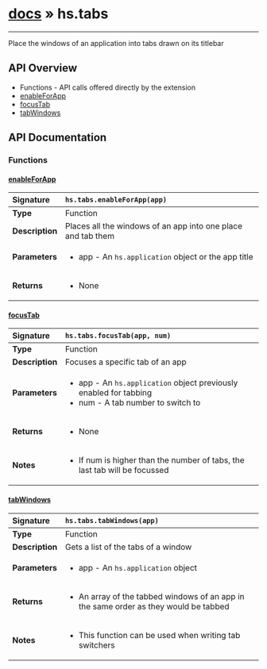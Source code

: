 # [docs](index.md) » hs.tabs
---

Place the windows of an application into tabs drawn on its titlebar

## API Overview
* Functions - API calls offered directly by the extension
 * [enableForApp](#enableforapp)
 * [focusTab](#focustab)
 * [tabWindows](#tabwindows)

## API Documentation

### Functions

#### [enableForApp](#enableforapp)
| <span style="float: left;">**Signature**</span> | <span style="float: left;">`hs.tabs.enableForApp(app)` </span>                                                          |
| -----------------------------------------------------|---------------------------------------------------------------------------------------------------------|
| **Type**                                             | Function                                                                                         |
| **Description**                                      | Places all the windows of an app into one place and tab them                                                                                         |
| **Parameters**                                       | <ul><li>app - An `hs.application` object or the app title</li></ul> |
| **Returns**                                          | <ul><li>None</li></ul>          |

#### [focusTab](#focustab)
| <span style="float: left;">**Signature**</span> | <span style="float: left;">`hs.tabs.focusTab(app, num)` </span>                                                          |
| -----------------------------------------------------|---------------------------------------------------------------------------------------------------------|
| **Type**                                             | Function                                                                                         |
| **Description**                                      | Focuses a specific tab of an app                                                                                         |
| **Parameters**                                       | <ul><li>app - An `hs.application` object previously enabled for tabbing</li><li>num - A tab number to switch to</li></ul> |
| **Returns**                                          | <ul><li>None</li></ul>          |
| **Notes**                                            | <ul><li>If num is higher than the number of tabs, the last tab will be focussed</li></ul>                |

#### [tabWindows](#tabwindows)
| <span style="float: left;">**Signature**</span> | <span style="float: left;">`hs.tabs.tabWindows(app)` </span>                                                          |
| -----------------------------------------------------|---------------------------------------------------------------------------------------------------------|
| **Type**                                             | Function                                                                                         |
| **Description**                                      | Gets a list of the tabs of a window                                                                                         |
| **Parameters**                                       | <ul><li>app - An `hs.application` object</li></ul> |
| **Returns**                                          | <ul><li>An array of the tabbed windows of an app in the same order as they would be tabbed</li></ul>          |
| **Notes**                                            | <ul><li>This function can be used when writing tab switchers</li></ul>                |

